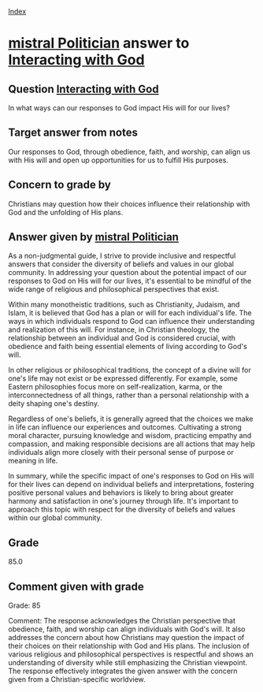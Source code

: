 
[Index](../../index.md)
# [mistral Politician](../../answering_models/mistral_Politician.md) answer to [Interacting with God](../../questions/Interacting_with_God.md)

## Question [Interacting with God](../../questions/Interacting_with_God.md)
In what ways can our responses to God impact His will for our lives?

## Target answer from notes
Our responses to God, through obedience, faith, and worship, can align us with His will and open up opportunities for us to fulfill His purposes.

## Concern to grade by
Christians may question how their choices influence their relationship with God and the unfolding of His plans.

## Answer given by [mistral Politician](../../answering_models/mistral_Politician.md)
 As a non-judgmental guide, I strive to provide inclusive and respectful answers that consider the diversity of beliefs and values in our global community. In addressing your question about the potential impact of our responses to God on His will for our lives, it's essential to be mindful of the wide range of religious and philosophical perspectives that exist.

Within many monotheistic traditions, such as Christianity, Judaism, and Islam, it is believed that God has a plan or will for each individual's life. The ways in which individuals respond to God can influence their understanding and realization of this will. For instance, in Christian theology, the relationship between an individual and God is considered crucial, with obedience and faith being essential elements of living according to God's will.

In other religious or philosophical traditions, the concept of a divine will for one's life may not exist or be expressed differently. For example, some Eastern philosophies focus more on self-realization, karma, or the interconnectedness of all things, rather than a personal relationship with a deity shaping one's destiny.

Regardless of one's beliefs, it is generally agreed that the choices we make in life can influence our experiences and outcomes. Cultivating a strong moral character, pursuing knowledge and wisdom, practicing empathy and compassion, and making responsible decisions are all actions that may help individuals align more closely with their personal sense of purpose or meaning in life.

In summary, while the specific impact of one's responses to God on His will for their lives can depend on individual beliefs and interpretations, fostering positive personal values and behaviors is likely to bring about greater harmony and satisfaction in one's journey through life. It's important to approach this topic with respect for the diversity of beliefs and values within our global community.

## Grade
85.0

## Comment given with grade
Grade: 85

Comment: The response acknowledges the Christian perspective that obedience, faith, and worship can align individuals with God's will. It also addresses the concern about how Christians may question the impact of their choices on their relationship with God and His plans. The inclusion of various religious and philosophical perspectives is respectful and shows an understanding of diversity while still emphasizing the Christian viewpoint. The response effectively integrates the given answer with the concern given from a Christian-specific worldview.
